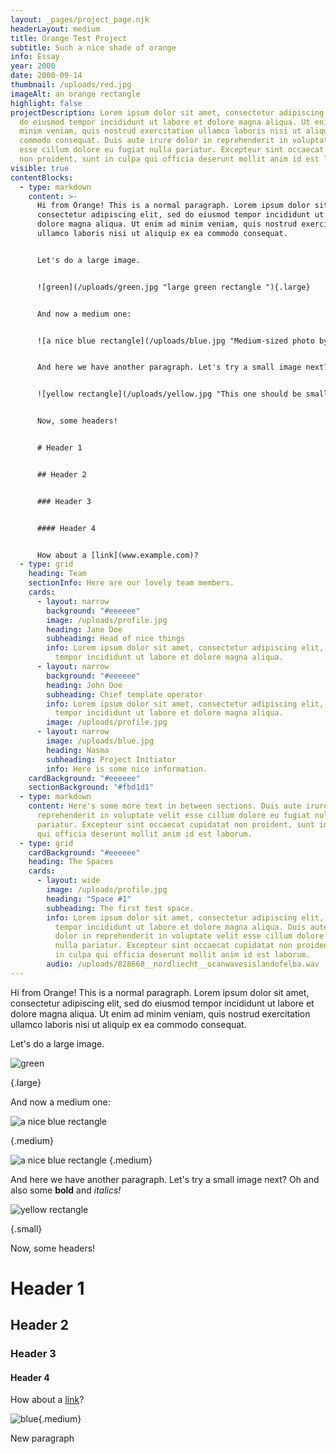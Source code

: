 ```yaml
---
layout: _pages/project_page.njk
headerLayout: medium
title: Orange Test Project
subtitle: Such a nice shade of orange
info: Essay
year: 2000
date: 2000-09-14
thumbnail: /uploads/red.jpg
imageAlt: an orange rectangle
highlight: false
projectDescription: Lorem ipsum dolor sit amet, consectetur adipiscing elit, sed
  do eiusmod tempor incididunt ut labore et dolore magna aliqua. Ut enim ad
  minim veniam, quis nostrud exercitation ullamco laboris nisi ut aliquip ex ea
  commodo consequat. Duis aute irure dolor in reprehenderit in voluptate velit
  esse cillum dolore eu fugiat nulla pariatur. Excepteur sint occaecat cupidatat
  non proident, sunt in culpa qui officia deserunt mollit anim id est laborum.
visible: true
contentBlocks:
  - type: markdown
    content: >-
      Hi from Orange! This is a normal paragraph. Lorem ipsum dolor sit amet,
      consectetur adipiscing elit, sed do eiusmod tempor incididunt ut labore et
      dolore magna aliqua. Ut enim ad minim veniam, quis nostrud exercitation
      ullamco laboris nisi ut aliquip ex ea commodo consequat.


      Let's do a large image.


      ![green](/uploads/green.jpg "large green rectangle "){.large}


      And now a medium one:


      ![a nice blue rectangle](/uploads/blue.jpg "Medium-sized photo by my lovely photographer!. "){.medium}


      And here we have another paragraph. Let's try a small image next? Oh and also some **bold** and *italics!*


      ![yellow rectangle](/uploads/yellow.jpg "This one should be small!"){.small}


      Now, some headers!


      # Header 1


      ## Header 2


      ### Header 3


      #### Header 4


      How about a [link](www.example.com)?
  - type: grid
    heading: Team
    sectionInfo: Here are our lovely team members.
    cards:
      - layout: narrow
        background: "#eeeeee"
        image: /uploads/profile.jpg
        heading: Jane Doe
        subheading: Head of nice things
        info: Lorem ipsum dolor sit amet, consectetur adipiscing elit, sed do eiusmod
          tempor incididunt ut labore et dolore magna aliqua.
      - layout: narrow
        background: "#eeeeee"
        heading: John Doe
        subheading: Chief template operator
        info: Lorem ipsum dolor sit amet, consectetur adipiscing elit, sed do eiusmod
          tempor incididunt ut labore et dolore magna aliqua.
        image: /uploads/profile.jpg
      - layout: narrow
        image: /uploads/blue.jpg
        heading: Nasma
        subheading: Project Initiator
        info: Here is some nice information.
    cardBackground: "#eeeeee"
    sectionBackground: "#fbd1d1"
  - type: markdown
    content: Here's some more text in between sections. Duis aute irure dolor in
      reprehenderit in voluptate velit esse cillum dolore eu fugiat nulla
      pariatur. Excepteur sint occaecat cupidatat non proident, sunt in culpa
      qui officia deserunt mollit anim id est laborum.
  - type: grid
    cardBackground: "#eeeeee"
    heading: The Spaces
    cards:
      - layout: wide
        image: /uploads/profile.jpg
        heading: "Space #1"
        subheading: The first test space.
        info: Lorem ipsum dolor sit amet, consectetur adipiscing elit, sed do eiusmod
          tempor incididunt ut labore et dolore magna aliqua. Duis aute irure
          dolor in reprehenderit in voluptate velit esse cillum dolore eu fugiat
          nulla pariatur. Excepteur sint occaecat cupidatat non proident, sunt
          in culpa qui officia deserunt mollit anim id est laborum.
        audio: /uploads/828668__nordliecht__ocanwavesislandofelba.wav
---
```

Hi from Orange! This is a normal paragraph. Lorem ipsum dolor sit amet, consectetur adipiscing elit, sed do eiusmod tempor incididunt ut labore et dolore magna aliqua. Ut enim ad minim veniam, quis nostrud exercitation ullamco laboris nisi ut aliquip ex ea commodo consequat.

Let's do a large image.

![green](/uploads/green.jpg "large green rectangle ")

{.large}

And now a medium one:

![a nice blue rectangle](/uploads/blue.jpg "Medium-sized photo by my lovely photographer!. ")

{.medium}


![a nice blue rectangle](/uploads/blue.jpg "Medium-sized photo by my lovely photographer!. ")
{.medium}


And here we have another paragraph. Let's try a small image next? Oh and also some **bold** and *italics!*

![yellow rectangle](/uploads/yellow.jpg "This one should be small! ")

{.small}

Now, some headers!

# Header 1

## Header 2

### Header 3

#### Header 4

How about a [link](www.example.com)?

![blue](/uploads/blue.jpg "blue with medium class "){.medium}



New paragraph
